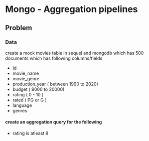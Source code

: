 # Mongo - Aggregation pipelines 

## Problem

### Data

create a mock movies table in sequel and mongodb which has 500 documents which has following columns/fields

- id
- movie_name
- movie_genre
- production_year ( between 1990 to 2020)
- budget ( 9000 to 20000)
- rating ( 0 - 10 )
- rated ( PG or G )
- language
- genres

#### create an aggregation query for the following
- rating is atleast 8
```js
  
```